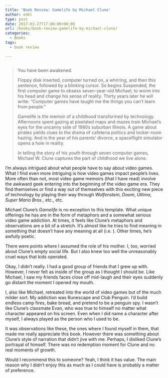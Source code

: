 ```yaml
---
title: 'Book Review: Gamelife by Michael Clune'
author: edel
type: post
date: 2017-03-27T17:00:00+00:00
url: /books/book-review-gamelife-by-michael-clune/
categories:
  - Books
tags:
  - book review

---
```

<img data-attachment-id="363" data-permalink="http://edelgrace.me/blog/books/book-review-gamelife-by-michael-clune/attachment/gamelife/" data-orig-file="https://i0.wp.com/edelgrace.me/blog/wp-content/uploads/2017/03/gamelife.png?fit=189%2C283" data-orig-size="189,283" data-comments-opened="1" data-image-meta="{&quot;aperture&quot;:&quot;0&quot;,&quot;credit&quot;:&quot;&quot;,&quot;camera&quot;:&quot;&quot;,&quot;caption&quot;:&quot;&quot;,&quot;created_timestamp&quot;:&quot;0&quot;,&quot;copyright&quot;:&quot;&quot;,&quot;focal_length&quot;:&quot;0&quot;,&quot;iso&quot;:&quot;0&quot;,&quot;shutter_speed&quot;:&quot;0&quot;,&quot;title&quot;:&quot;&quot;,&quot;orientation&quot;:&quot;0&quot;}" data-image-title="gamelife" data-image-description="" data-medium-file="https://i0.wp.com/edelgrace.me/blog/wp-content/uploads/2017/03/gamelife.png?fit=189%2C283" data-large-file="https://i0.wp.com/edelgrace.me/blog/wp-content/uploads/2017/03/gamelife.png?fit=189%2C283" src="https://i0.wp.com/edelgrace.me/blog/wp-content/uploads/2017/03/gamelife.png?resize=189%2C283" alt="" class="alignleft size-full wp-image-363" data-recalc-dims="1" />

> You have been awakened.
> 
> Floppy disk inserted, computer turned on, a whirring, and then this sentence, followed by a blinking cursor. So begins Suspended, the first computer game to obsess seven-year-old Michael, to worm into his head and change his sense of reality. Thirty years later he will write: &#8220;Computer games have taught me the things you can&#8217;t learn from people.&#8221;
> 
> Gamelife is the memoir of a childhood transformed by technology. Afternoons spent gazing at pixelated maps and mazes train Michael&#8217;s eyes for the uncanny side of 1980s suburban Illinois. A game about pirates yields clues to the drama of cafeteria politics and locker-room hazing. And in the year of his parents&#8217; divorce, a spaceflight simulator opens a hole in reality.
> 
> In telling the story of his youth through seven computer games, Michael W. Clune captures the part of childhood we live alone.

I&#8217;m always intrigued about what people have to say about video games. What I find even more intriguing is how video games impact people&#8217;s lives. More often than not, most video game memoirs (that I have read) involve the awkward geek entering into the beginning of the video game era. They find themselves or find a way out of themselves with this exciting new piece of technology by playing their way through _Wolfenstein_, _Doom_, _Ultima_, _Super Mario Bros._, etc., etc.

Michael Clune&#8217;s _Gamelife_ is no exception to this template. What unique offerings he has are in the form of metaphors and a somewhat serious video game addiction. At times, it feels like Clune&#8217;s metaphors and observations are a bit of a stretch. It&#8217;s almost like he tries to find meaning in something that doesn&#8217;t have any meaning at all (i.e. <sky quote>). Other times, he&#8217;s awfully poetic.

There were points where I assumed the role of his mother. I, too, worried about Clune&#8217;s empty social life. But I also knew too well the unreasonably cruel ways that kids operated.

Okay, I didn&#8217;t really. I had a good group of friends that I grew up with. However, I never felt as inside of the group as I thought I should be. Like Michael, I saw my friends faces close off mid-laugh and their eyes suddenly go distant the moment I opened my mouth.

I, also like Michael, retreated into the world of video games but of the much milder sort. My addiction was Runescape and Club Penguin. I&#8217;d build endless camp fires, bake bread, and pretend to be a penguin spy. I wasn&#8217;t like Clune&#8217;s classmate Evan, who was true to himself no matter what character appeared on his screen. Even when I did name a character after myself, I always played as the person who I used to be.

It was observations like these, the ones where I found myself in them, that made me really appreciate this book. However there was something about Clune&#8217;s style of narration that didn&#8217;t jive with me. Perhaps, I disliked Clune&#8217;s portrayal of himself. There was no redemption moment for Clune and no real moments of growth.

Would I recommend this to someone? Yeah, I think it has value. The main reason why I didn&#8217;t enjoy this as much as I could have is probably a matter of preference.